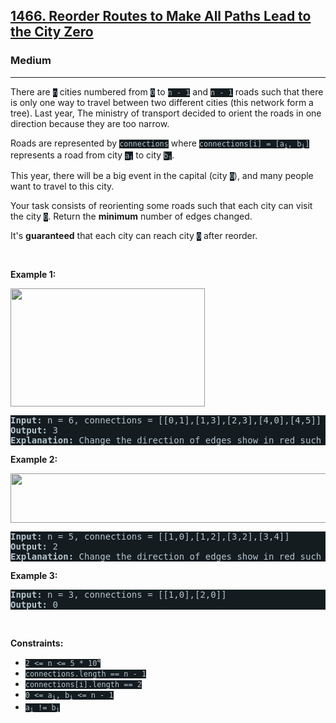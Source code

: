 <h2><a href="https://leetcode.com/problems/reorder-routes-to-make-all-paths-lead-to-the-city-zero/">1466. Reorder Routes to Make All Paths Lead to the City Zero</a></h2><h3>Medium</h3><hr><div><p>There are <code style="background-color: rgb(20, 28, 32) !important; color: rgb(183, 198, 205) !important;">n</code> cities numbered from <code style="background-color: rgb(20, 28, 32) !important; color: rgb(183, 198, 205) !important;">0</code> to <code style="background-color: rgb(20, 28, 32) !important; color: rgb(183, 198, 205) !important;">n - 1</code> and <code style="background-color: rgb(20, 28, 32) !important; color: rgb(183, 198, 205) !important;">n - 1</code> roads such that there is only one way to travel between two different cities (this network form a tree). Last year, The ministry of transport decided to orient the roads in one direction because they are too narrow.</p>

<p>Roads are represented by <code style="background-color: rgb(20, 28, 32) !important; color: rgb(183, 198, 205) !important;">connections</code> where <code style="background-color: rgb(20, 28, 32) !important; color: rgb(183, 198, 205) !important;">connections[i] = [a<sub>i</sub>, b<sub>i</sub>]</code> represents a road from city <code style="background-color: rgb(20, 28, 32) !important; color: rgb(183, 198, 205) !important;">a<sub>i</sub></code> to city <code style="background-color: rgb(20, 28, 32) !important; color: rgb(183, 198, 205) !important;">b<sub>i</sub></code>.</p>

<p>This year, there will be a big event in the capital (city <code style="background-color: rgb(20, 28, 32) !important; color: rgb(183, 198, 205) !important;">0</code>), and many people want to travel to this city.</p>

<p>Your task consists of reorienting some roads such that each city can visit the city <code style="background-color: rgb(20, 28, 32) !important; color: rgb(183, 198, 205) !important;">0</code>. Return the <strong>minimum</strong> number of edges changed.</p>

<p>It's <strong>guaranteed</strong> that each city can reach city <code style="background-color: rgb(20, 28, 32) !important; color: rgb(183, 198, 205) !important;">0</code> after reorder.</p>

<p>&nbsp;</p>
<p><strong class="example">Example 1:</strong></p>
<img alt="" src="https://assets.leetcode.com/uploads/2020/05/13/sample_1_1819.png" style="width: 311px; height: 189px; filter: saturate(0.9) brightness(0.8);">
<pre style="background-color: rgb(20, 28, 32) !important; color: rgb(182, 198, 206) !important;"><strong>Input:</strong> n = 6, connections = [[0,1],[1,3],[2,3],[4,0],[4,5]]
<strong>Output:</strong> 3
<strong>Explanation: </strong>Change the direction of edges show in red such that each node can reach the node 0 (capital).
</pre>

<p><strong class="example">Example 2:</strong></p>
<img alt="" src="https://assets.leetcode.com/uploads/2020/05/13/sample_2_1819.png" style="width: 509px; height: 79px; filter: saturate(0.9) brightness(0.8);">
<pre style="background-color: rgb(20, 28, 32) !important; color: rgb(182, 198, 206) !important;"><strong>Input:</strong> n = 5, connections = [[1,0],[1,2],[3,2],[3,4]]
<strong>Output:</strong> 2
<strong>Explanation: </strong>Change the direction of edges show in red such that each node can reach the node 0 (capital).
</pre>

<p><strong class="example">Example 3:</strong></p>

<pre style="background-color: rgb(20, 28, 32) !important; color: rgb(182, 198, 206) !important;"><strong>Input:</strong> n = 3, connections = [[1,0],[2,0]]
<strong>Output:</strong> 0
</pre>

<p>&nbsp;</p>
<p><strong>Constraints:</strong></p>

<ul>
	<li><code style="background-color: rgb(20, 28, 32) !important; color: rgb(183, 198, 205) !important;">2 &lt;= n &lt;= 5 * 10<sup>4</sup></code></li>
	<li><code style="background-color: rgb(20, 28, 32) !important; color: rgb(183, 198, 205) !important;">connections.length == n - 1</code></li>
	<li><code style="background-color: rgb(20, 28, 32) !important; color: rgb(183, 198, 205) !important;">connections[i].length == 2</code></li>
	<li><code style="background-color: rgb(20, 28, 32) !important; color: rgb(183, 198, 205) !important;">0 &lt;= a<sub>i</sub>, b<sub>i</sub> &lt;= n - 1</code></li>
	<li><code style="background-color: rgb(20, 28, 32) !important; color: rgb(183, 198, 205) !important;">a<sub>i</sub> != b<sub>i</sub></code></li>
</ul>
</div>